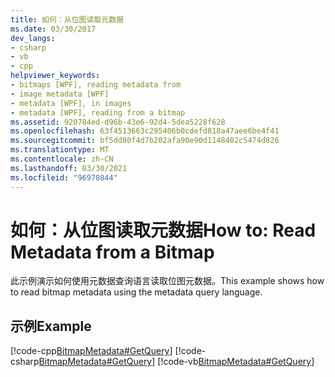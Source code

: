 ```yaml
---
title: 如何：从位图读取元数据
ms.date: 03/30/2017
dev_langs:
- csharp
- vb
- cpp
helpviewer_keywords:
- bitmaps [WPF], reading metadata from
- image metadata [WPF]
- metadata [WPF], in images
- metadata [WPF], reading from a bitmap
ms.assetid: 920784ed-d96b-43e6-92d4-5dea5228f628
ms.openlocfilehash: 63f4513663c295406b0cdefd818a47aee6be4f41
ms.sourcegitcommit: bf5dd80f4d7b202afa90e90d1148402c5474d826
ms.translationtype: MT
ms.contentlocale: zh-CN
ms.lasthandoff: 03/30/2021
ms.locfileid: "96970844"
---
```

# <a name="how-to-read-metadata-from-a-bitmap"></a><span data-ttu-id="1d3bc-102">如何：从位图读取元数据</span><span class="sxs-lookup"><span data-stu-id="1d3bc-102">How to: Read Metadata from a Bitmap</span></span>
<span data-ttu-id="1d3bc-103">此示例演示如何使用元数据查询语言读取位图元数据。</span><span class="sxs-lookup"><span data-stu-id="1d3bc-103">This example shows how to read bitmap metadata using the metadata query language.</span></span>  
  
## <a name="example"></a><span data-ttu-id="1d3bc-104">示例</span><span class="sxs-lookup"><span data-stu-id="1d3bc-104">Example</span></span>  
 [!code-cpp[BitmapMetadata#GetQuery](~/samples/snippets/cpp/VS_Snippets_Wpf/BitMapMetadata/CPP/BitmapMetadata.cpp#getquery)]
 [!code-csharp[BitmapMetadata#GetQuery](~/samples/snippets/csharp/VS_Snippets_Wpf/BitMapMetadata/CSharp/BitmapMetadata.cs#getquery)]
 [!code-vb[BitmapMetadata#GetQuery](~/samples/snippets/visualbasic/VS_Snippets_Wpf/BitMapMetadata/VB/BitmapMetadata.vb#getquery)]
